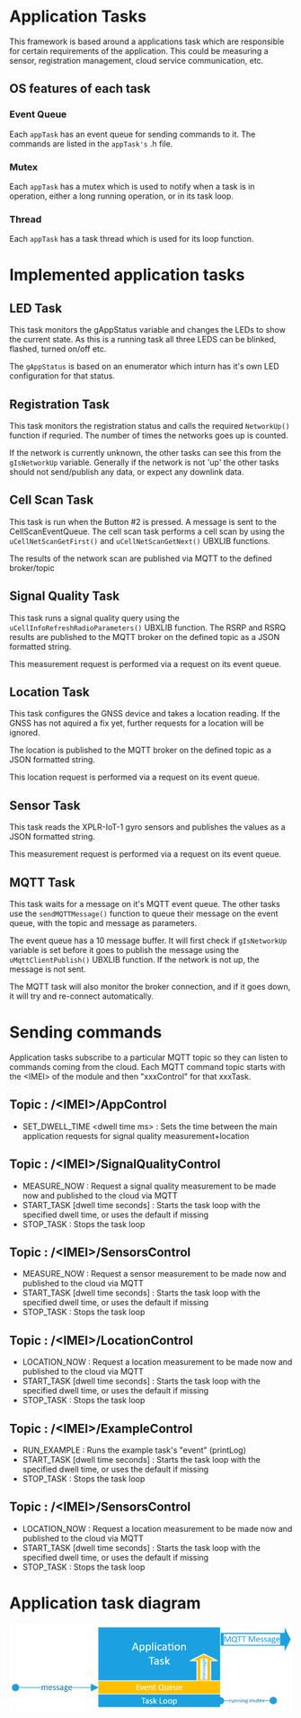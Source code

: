 # Application Tasks
This framework is based around a applications task which are responsible for certain requirements of the application. This could be measuring a sensor, registration management, cloud service communication, etc.

## OS features of each task
### Event Queue
Each `appTask` has an event queue for sending commands to it. The commands are listed in the `appTask's` .h file.

### Mutex
Each `appTask` has a mutex which is used to notify when a task is in operation, either a long running operation, or in its task loop.

### Thread
Each `appTask` has a task thread which is used for its loop function.

# Implemented application tasks
## LED Task
This task monitors the gAppStatus variable and changes the LEDs to show the current state. As this is a running task all three LEDS can be blinked, flashed, turned on/off etc.

The `gAppStatus` is based on an enumerator which inturn has it's own LED configuration for that status.

## Registration Task
This task monitors the registration status and calls the required `NetworkUp()` function if requried. The number of times the networks goes up is counted.

If the network is currently unknown, the other tasks can see this from the `gIsNetworkUp` variable. Generally if the network is not 'up' the other tasks should not send/publish any data, or expect any downlink data.

## Cell Scan Task
This task is run when the Button #2 is pressed. A message is sent to the CellScanEventQueue. The cell scan task performs a cell scan by using the `uCellNetScanGetFirst()` and `uCellNetScanGetNext()` UBXLIB functions.

The results of the network scan are published via MQTT to the defined broker/topic

## Signal Quality Task
This task runs a signal quality query using the `uCellInfoRefreshRadioParameters()` UBXLIB function. The RSRP and RSRQ results are published to the MQTT broker on the defined topic as a JSON formatted string.

This measurement request is performed via a request on its event queue.

## Location Task
This task configures the GNSS device and takes a location reading. If the GNSS has not aquired a fix yet, further requests for a location will be ignored.

The location is published to the MQTT broker on the defined topic as a JSON formatted string.

This location request is performed via a request on its event queue.

## Sensor Task
This task reads the XPLR-IoT-1 gyro sensors and publishes the values as a JSON formatted string.

This measurement request is performed via a request on its event queue.

## MQTT Task
This task waits for a message on it's MQTT event queue. The other tasks use the `sendMQTTMessage()` function to queue their message on the event queue, with the topic and message as parameters.

The event queue has a 10 message buffer. It will first check if `gIsNetworkUp` variable is set before it goes to publish the message using the `uMqttClientPublish()` UBXLIB function. If the network is not up, the message is not sent.

The MQTT task will also monitor the broker connection, and if it goes down, it will try and re-connect automatically.

# Sending commands
Application tasks subscribe to a particular MQTT topic so they can listen to commands coming from the cloud. Each MQTT command topic starts with the \<IMEI> of the module and then "xxxControl" for that xxxTask.

## Topic : /\<IMEI>/AppControl
 - SET_DWELL_TIME \<dwell time ms> : Sets the time between the main application requests for signal quality measurement+location

## Topic : /\<IMEI>/SignalQualityControl
 - MEASURE_NOW : Request a signal quality measurement to be made now and published to the cloud via MQTT
 - START_TASK \[dwell time seconds] : Starts the task loop with the specified dwell time, or uses the default if missing
 - STOP_TASK : Stops the task loop

## Topic : /\<IMEI>/SensorsControl
 - MEASURE_NOW : Request a sensor measurement to be made now and published to the cloud via MQTT
 - START_TASK \[dwell time seconds] : Starts the task loop with the specified dwell time, or uses the default if missing
 - STOP_TASK : Stops the task loop

## Topic : /\<IMEI>/LocationControl
 - LOCATION_NOW : Request a location measurement to be made now and published to the cloud via MQTT
 - START_TASK \[dwell time seconds] : Starts the task loop with the specified dwell time, or uses the default if missing
 - STOP_TASK : Stops the task loop

## Topic : /\<IMEI>/ExampleControl
 - RUN_EXAMPLE : Runs the example task's "event" (printLog)
 - START_TASK \[dwell time seconds] : Starts the task loop with the specified dwell time, or uses the default if missing
 - STOP_TASK : Stops the task loop

## Topic : /\<IMEI>/SensorsControl
 - LOCATION_NOW : Request a location measurement to be made now and published to the cloud via MQTT
 - START_TASK \[dwell time seconds] : Starts the task loop with the specified dwell time, or uses the default if missing
 - STOP_TASK : Stops the task loop

# Application task diagram
![Basic appTask diagram](../../readme_images/AppTask.PNG)